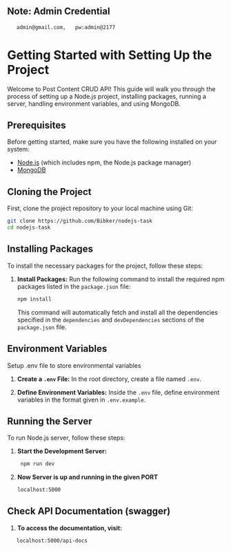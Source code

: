 ## Note: Admin Credential

```bash
   admin@gmail.com,   pw:admin@2177
```

# Getting Started with Setting Up the Project

Welcome to Post Content CRUD API! This guide will walk you through the process of setting up a Node.js project, installing packages, running a server, handling environment variables, and using MongoDB.

## Prerequisites

Before getting started, make sure you have the following installed on your system:

- [Node.js](https://nodejs.org/) (which includes npm, the Node.js package manager)
- [MongoDB](https://www.mongodb.com/)

## Cloning the Project

First, clone the project repository to your local machine using Git:

```bash
git clone https://github.com/Bibker/nodejs-task
cd nodejs-task
```

## Installing Packages

To install the necessary packages for the project, follow these steps:

1. **Install Packages:** Run the following command to install the required npm packages listed in the `package.json` file:

   ```bash
   npm install
   ```

   This command will automatically fetch and install all the dependencies specified in the `dependencies` and `devDependencies` sections of the `package.json` file.

## Environment Variables

Setup .env file to store environmental variables

1. **Create a `.env` File:** In the root directory, create a file named `.env`.

2. **Define Environment Variables:** Inside the `.env` file, define environment variables in the format given in `.env.example`.

## Running the Server

To run Node.js server, follow these steps:

1. **Start the Development Server:**

   ```bash
    npm run dev
   ```

2. **Now Server is up and running in the given PORT**
   ```bash
   localhost:5000
   ```

## Check API Documentation (swagger)

1. **To access the documentation, visit:**

```bash
   localhost:5000/api-docs
```
